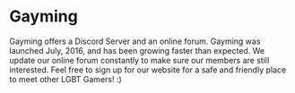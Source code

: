 # Gayming

Gayming offers a Discord Server and an online forum. Gayming was launched July, 2016, and has been growing faster than expected. We update our online forum constantly to make sure our members are still interested. Feel free to sign up for our website for a safe and friendly place to meet other LGBT Gamers! :)
